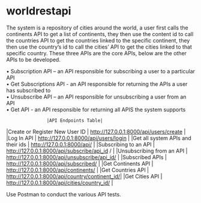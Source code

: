 # worldrestapi

The system is a repository of cities around the world, a user first calls the continents API to get a list of continents, they then use the content id to call the countries API to get the countries linked to the specific continent, they then use the country’s id to call the cities’ API to get the cities linked to that specific country. 
These three APIs are the core APIs, below are the other APIs to be developed. <br />

•	Subscription API – an API responsible for subscribing a user to a particular API <br />
•	Get Subscriptions API - an API responsible for returning the APIs a user has subscribed to <br />
•	Unsubscribe API – an API responsible for unsubscribing a user from an API <br />
•	Get API - an API responsible for returning all APIS the system supports <br />


                   |API Endpoints Table|
   
|Create or Register New User ID    |	http://127.0.0.1:8000/api/users/create        |
|Log In API	                       | http://127.0.0.1:8000/api/users/login          |
|Get all system APIs and their ids |	http://127.0.0.1:8000/api/ |
|Subscribing to an API	           | http://127.0.0.1:8000/api/subscribe/api_id /   |
|Unsubscribing from an API         |	http://127.0.0.1:8000/api/unsubscribe/api_id/ |
|Subscribed APIs                   | http://127.0.0.1:8000/api/subscribed/          |
|Get Continents API	               | http://127.0.0.1:8000/api/continents/          |
|Get Countries API	               | http://127.0.0.1:8000/api/country/continent_id/|
|Get Cities API	                   | http://127.0.0.1:8000/api/cities/country_id/   | 


Use Postman to conduct the various API tests.
